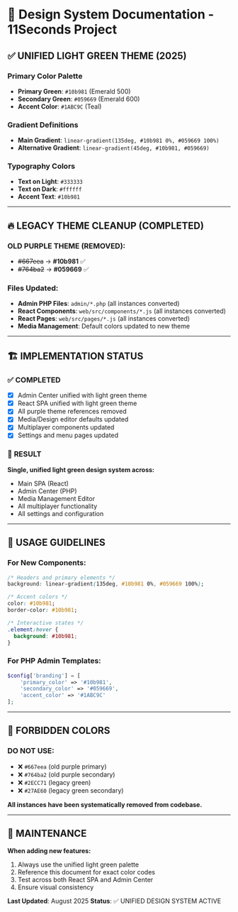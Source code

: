 # 🎨 Design System Documentation - 11Seconds Project

## ✅ UNIFIED LIGHT GREEN THEME (2025)

### **Primary Color Palette**

- **Primary Green**: `#10b981` (Emerald 500)
- **Secondary Green**: `#059669` (Emerald 600)
- **Accent Color**: `#1ABC9C` (Teal)

### **Gradient Definitions**

- **Main Gradient**: `linear-gradient(135deg, #10b981 0%, #059669 100%)`
- **Alternative Gradient**: `linear-gradient(45deg, #10b981, #059669)`

### **Typography Colors**

- **Text on Light**: `#333333`
- **Text on Dark**: `#ffffff`
- **Accent Text**: `#10b981`

---

## 🔥 LEGACY THEME CLEANUP (COMPLETED)

### **OLD PURPLE THEME (REMOVED):**

- ~~#667eea~~ → **#10b981** ✅
- ~~#764ba2~~ → **#059669** ✅

### **Files Updated:**

- **Admin PHP Files**: `admin/*.php` (all instances converted)
- **React Components**: `web/src/components/*.js` (all instances converted)
- **React Pages**: `web/src/pages/*.js` (all instances converted)
- **Media Management**: Default colors updated to new theme

---

## 🏗️ IMPLEMENTATION STATUS

### ✅ **COMPLETED**

- [x] Admin Center unified with light green theme
- [x] React SPA unified with light green theme
- [x] All purple theme references removed
- [x] Media/Design editor defaults updated
- [x] Multiplayer components updated
- [x] Settings and menu pages updated

### 🎯 **RESULT**

**Single, unified light green design system across:**

- Main SPA (React)
- Admin Center (PHP)
- Media Management Editor
- All multiplayer functionality
- All settings and configuration

---

## 📝 USAGE GUIDELINES

### **For New Components:**

```css
/* Headers and primary elements */
background: linear-gradient(135deg, #10b981 0%, #059669 100%);

/* Accent colors */
color: #10b981;
border-color: #10b981;

/* Interactive states */
.element:hover {
  background: #10b981;
}
```

### **For PHP Admin Templates:**

```php
$config['branding'] = [
    'primary_color' => '#10b981',
    'secondary_color' => '#059669',
    'accent_color' => '#1ABC9C'
];
```

---

## 🚫 FORBIDDEN COLORS

### **DO NOT USE:**

- ❌ `#667eea` (old purple primary)
- ❌ `#764ba2` (old purple secondary)
- ❌ `#2ECC71` (legacy green)
- ❌ `#27AE60` (legacy green secondary)

**All instances have been systematically removed from codebase.**

---

## 🔄 MAINTENANCE

**When adding new features:**

1. Always use the unified light green palette
2. Reference this document for exact color codes
3. Test across both React SPA and Admin Center
4. Ensure visual consistency

**Last Updated**: August 2025
**Status**: ✅ UNIFIED DESIGN SYSTEM ACTIVE
